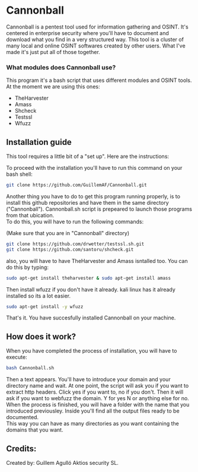 # Cannonball
Cannonball is a pentest tool used for information gathering and OSINT. It's centered in enterprise security where you'll have to document and download what you find in a very structured way. This tool is a cluster of many local and online OSINT softwares created by other users. What I've made it's just put all of those together.  

### What modules does Cannonball use?
This program it's a bash script that uses different modules and OSINT tools. At the moment we are using this ones:
* TheHarvester
* Amass
* Shcheck
* Testssl
* Wfuzz

## Installation guide
This tool requires a little bit of a "set up". Here are the instructions:  

To proceed with the installation you'll have to run this command on your bash shell:

```bash
git clone https://github.com/GuillemAF/Cannonball.git
```

Another thing you have to do to get this program running properly, is to install this github repositories and have them in the same directory ("Cannonball"). Cannonball.sh script is prepeared to launch those programs from that ubication.  
To do this, you will have to run the following commands:  
  
(Make sure that you are in "Cannonball" directory)  

```bash
git clone https://github.com/drwetter/testssl.sh.git
git clone https://github.com/santoru/shcheck.git
```
also, you will have to have TheHarvester and Amass isntalled too. You can do this by typing:

```bash
sudo apt-get install theharvester & sudo apt-get install amass
```

Then install wfuzz if you don't have it already. kali linux has it already installed so its a lot easier.
```bash
sudo apt-get install -y wfuzz
```

That's it. You have succesfully installed Cannonball on your machine.

## How does it work?
When you have completed the process of installation, you will have to execute: 
```bash
bash Cannonball.sh
```
Then a text appears. You'll have to introduce your domain and your directory name and wait. At one point, the script will ask you if you want to extract http headers. Click yes if you want to, no if you don't. Then it will ask if you want to webfuzz the domain. Y for yes N or anything else for no. When the process is finished, you will have a folder with the name that you introduced previousley. Inside you'll find all the output files ready to be documented.  
This way you can have as many directories as you want containing the domains that you want. 

## Credits:
Created by: Guillem Agulló
Aktios security SL.


